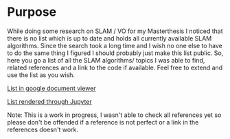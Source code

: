 # Purpose
While doing some research on SLAM / VO for my Masterthesis I noticed that there is no list which is up to date and holds
all currently available SLAM algorithms. Since the search took a long time and I wish no one else to have to do the
same thing I figured I should probably just make this list public. So, here you go a list of all the SLAM algorithms/
topics I was able to find, related references and a link to the code if available. Feel free to extend and use the list
as you wish.


[List in google document viewer](https://docs.google.com/viewer?url=https://raw.githubusercontent.com/kafendt/List-of-SLAM-VO-algorithms/master/SLAM_table.pdf)

[List rendered through Jupyter](http://nbviewer.jupyter.org/github/kafendt/List-of-SLAM-VO-algorithms/blob/master/SLAM_table.pdf)

Note: This is a work in progress, I wasn't able to check all references yet so please don't be offended if a reference
is not perfect or a link in the references doesn't work.
